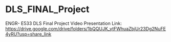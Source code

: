 # DLS_FINAL_Project
ENGR- E533 DLS Final Project 
Video Presentation Link: https://drive.google.com/drive/folders/1bQQUJK_ytFWhuaZbjUr23Dg2NuFE4yRU?usp=share_link
